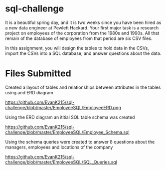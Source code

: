 # sql-challenge

It is a beautiful spring day, and it is two weeks since you have been hired as a new data engineer at Pewlett Hackard. Your first major task is a research project on employees of the corporation from the 1980s and 1990s. All that remain of the database of employees from that period are six CSV files.

In this assignment, you will design the tables to hold data in the CSVs, 
import the CSVs into a SQL database, and answer questions about the data. 

# Files Submitted 

Created a layout of tables and relationships between attributes in the tables using and ERD diagram

https://github.com/EvanK215/sql-challenge/blob/master/EmployeeSQL/EmployeeERD.png


Using the ERD diagram an ititial SQL table schema was created

https://github.com/EvanK215/sql-challenge/blob/master/EmployeeSQL/Employee_Schema.sql


Using the schema queries were created to answer 8 questions about the managers, employees and locations of the company

https://github.com/EvanK215/sql-challenge/blob/master/EmployeeSQL/SQL_Queries.sql



